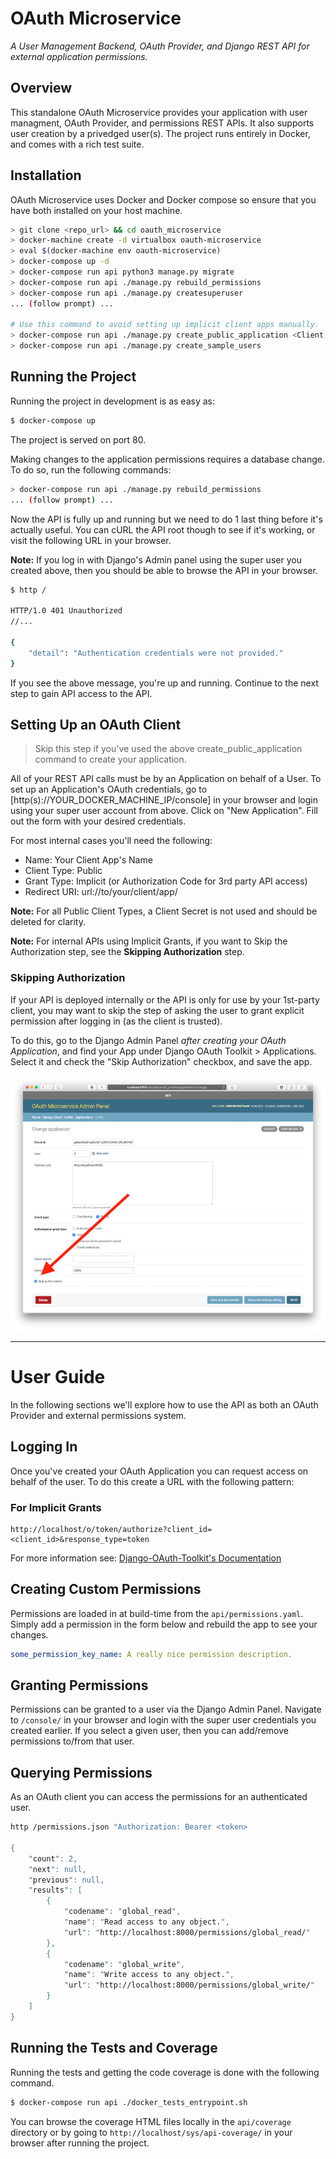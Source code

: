# OAuth Microservice

*A User Management Backend, OAuth Provider, and Django REST API for external application permissions.*

## Overview

This standalone OAuth Microservice provides your application with user managment, OAuth Provider, and permissions REST APIs. It also supports user creation by a privedged user(s). The project runs entirely in Docker, and comes with a rich test suite.

## Installation

OAuth Microservice uses Docker and Docker compose so ensure that you have both installed on your host machine.


```bash
> git clone <repo_url> && cd oauth_microservice
> docker-machine create -d virtualbox oauth-microservice
> eval $(docker-machine env oauth-microservice)
> docker-compose up -d
> docker-compose run api python3 manage.py migrate
> docker-compose run api ./manage.py rebuild_permissions
> docker-compose run api ./manage.py createsuperuser
... (follow prompt) ...

# Use this command to avoid setting up implicit client apps manually.
> docker-compose run api ./manage.py create_public_application <Client Owner Username>
> docker-compose run api ./manage.py create_sample_users
```


## Running the Project

Running the project in development is as easy as:

```bash
$ docker-compose up
```

The project is served on port 80.

Making changes to the application permissions requires a database change. To do so, run the following commands:
```bash
> docker-compose run api ./manage.py rebuild_permissions
... (follow prompt) ...
```


Now the API is fully up and running but we need to do 1 last thing before it's actually useful. You can cURL the API root though to see if it's working, or visit the following URL in your browser.

**Note:** If you log in with Django's Admin panel using the super user you created above, then you should be able to browse the API in your browser.


```bash
$ http /

HTTP/1.0 401 Unauthorized
//...

{
    "detail": "Authentication credentials were not provided."
}
```

If you see the above message, you're up and running. Continue to the next step to gain API access to the API.


## Setting Up an OAuth Client

> Skip this step if you've used the above create_public_application command to create your application.

All of your REST API calls must be by an Application on behalf of a User. To set up an Application's OAuth credentials, go to [http(s)://YOUR_DOCKER_MACHINE_IP/console] in your browser and login using your super user account from above. Click on "New Application". Fill out the form with your desired credentials.

For most internal cases you'll need the following:

- Name: Your Client App's Name
- Client Type: Public
- Grant Type: Implicit (or Authorization Code for 3rd party API access)
- Redirect URI: url://to/your/client/app/

**Note:** For all Public Client Types, a Client Secret is not used and should be deleted for clarity.

**Note:** For internal APIs using Implicit Grants, if you want to Skip the  Authorization step, see the **Skipping Authorization** step.


### Skipping Authorization

If your API is deployed internally or the API is only for use by your 1st-party client, you may want to skip the step of asking the user to grant explicit permission after logging in (as the client is trusted).

To do this, go to the Django Admin Panel *after creating your OAuth Application*, and find your App under Django OAuth Toolkit > Applications. Select it and check the "Skip Authorization" checkbox, and save the app.

![Skipping Authorization](etc/skip-auth.png)

--------


# User Guide

In the following sections we'll explore how to use the API as both an OAuth Provider and external permissions system.


## Logging In

Once you've created your OAuth Application you can request access on behalf of the user. To do this create a URL with the following pattern:

### For Implicit Grants

```
http://localhost/o/token/authorize?client_id=<client_id>&response_type=token
```

For more information see: [Django-OAuth-Toolkit's Documentation](https://django-oauth-toolkit.readthedocs.io)


## Creating Custom Permissions

Permissions are loaded in at build-time from the `api/permissions.yaml`. Simply add a permission in the form below and rebuild the app to see your changes.

```yaml
some_permission_key_name: A really nice permission description.
```

## Granting Permissions

Permissions can be granted to a user via the Django Admin Panel. Navigate to `/console/` in your browser and login with the super user credentials you created earlier. If you select a given user, then you can add/remove permissions to/from that user.


## Querying Permissions

As an OAuth client you can access the permissions for an authenticated user.

```bash
http /permissions.json "Authorization: Bearer <token>

{
    "count": 2,
    "next": null,
    "previous": null,
    "results": [
        {
            "codename": "global_read",
            "name": "Read access to any object.",
            "url": "http://localhost:8000/permissions/global_read/"
        },
        {
            "codename": "global_write",
            "name": "Write access to any object.",
            "url": "http://localhost:8000/permissions/global_write/"
        }
    ]
}
```


## Running the Tests and Coverage

Running the tests and getting the code coverage is done with the following command.

```bash
$ docker-compose run api ./docker_tests_entrypoint.sh
```

You can browse the coverage HTML files locally in the `api/coverage` directory or by going to `http://localhost/sys/api-coverage/` in your browser after running the project.
